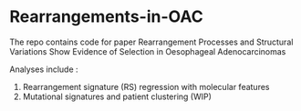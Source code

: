 # Rearrangements-in-OAC
The repo contains code for paper Rearrangement Processes and Structural Variations Show Evidence of Selection in Oesophageal Adenocarcinomas

Analyses include :

1. Rearrangement signature (RS) regression with molecular features 
2. Mutational signatures and patient clustering (WIP)


